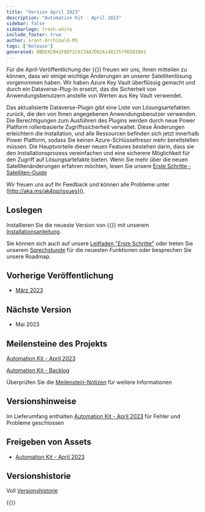 ```yaml
---
title: "Version April 2023"
description: "Automation Kit - April 2023"
sidebar: false
sidebarlogo: fresh-white
include_footer: true
author: Grant-Archibald-MS
tags: ['Release']
generated: BBDEACB41F0DF2C6134A7D02A14813579ED820A1
---
```


Für die April-Veröffentlichung der {{<product-name>}} freuen wir uns, Ihnen mitteilen zu können, dass wir einige wichtige Änderungen an unserer Satellitenlösung vorgenommen haben. Wir haben Azure Key Vault überflüssig gemacht und durch ein Dataverse-Plug-In ersetzt, das die Sicherheit von Anwendungsbenutzern anstelle von Werten aus Key Vault verwendet. 

Das aktualisierte Dataverse-Plugin gibt eine Liste von Lösungsartefakten zurück, die den von Ihnen angegebenen Anwendungsbenutzer verwenden. Die Berechtigungen zum Ausführen des Plugins werden durch neue Power Platform rollenbasierte Zugriffssicherheit verwaltet. Diese Änderungen erleichtern die Installation, und alle Ressourcen befinden sich jetzt innerhalb Power Platform, sodass Sie keinen Azure-Schlüsseltresor mehr bereitstellen müssen. Die Hauptvorteile dieser neuen Features bestehen darin, dass sie den Installationsprozess vereinfachen und eine sicherere Möglichkeit für den Zugriff auf Lösungsartefakte bieten. Wenn Sie mehr über die neuen Satellitenänderungen erfahren möchten, lesen Sie unsere [Erste Schritte - Satelliten-Guide](/de/get-started/satellite)

Wir freuen uns auf Ihr Feedback und können alle Probleme unter [http://aka.ms/ak4pp/issues]().

## Loslegen

Installieren Sie die neueste Version von {{<product-name>}} mit unserem [Installationsanleitung](/de/get-started/install).

Sie können sich auch auf unsere [Leitfaden "Erste Schritte"](/de/get-started) oder treten Sie unserem [Sprechstunde](/de/office-hours) für die neuesten Funktionen oder besprechen Sie unsere Roadmap.

## Vorherige Veröffentlichung

- [März 2023](/de/releases/march-2023)

## Nächste Version

- Mai 2023

## Meilensteine des Projekts

[Automation Kit - April 2023](https://github.com/orgs/microsoft/projects/486/views/11)

[Automation Kit - Backlog](https://github.com/orgs/microsoft/projects/486/views/1)

Überprüfen Sie die [Meilenstein-Notizen](/de/releases/milestones) für weitere Informationen

## Versionshinweise

Im Lieferumfang enthalten [Automation Kit - April 2023](https://github.com/microsoft/powercat-automation-kit/releases/tag/AutomationKit-April2023) für Fehler und Probleme geschlossen

## Freigeben von Assets

- [Automation Kit - April 2023](https://github.com/microsoft/powercat-automation-kit/releases/tag/AutomationKit-April2023)

## Versionshistorie

Voll [Versionshistorie](/de/releases)

{{<questions name="/content/de/releases/April-2023.json" completed="Vielen Dank für Ihr Feedback" showNavigationButtons="false" locale="de">}}
